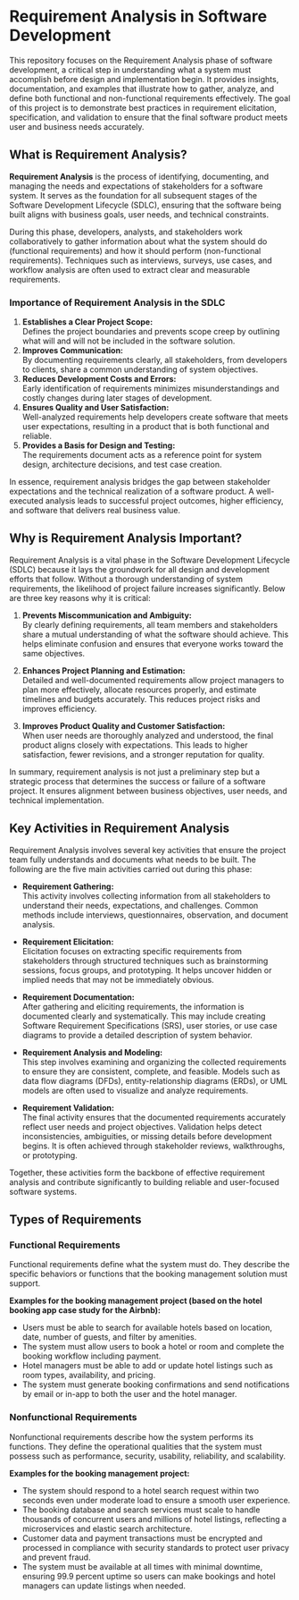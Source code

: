 # Requirement Analysis in Software Development

This repository focuses on the Requirement Analysis phase of software development, a critical step in understanding what a system must accomplish before design and implementation begin.
It provides insights, documentation, and examples that illustrate how to gather, analyze, and define both functional and non-functional requirements effectively.
The goal of this project is to demonstrate best practices in requirement elicitation, specification, and validation to ensure that the final software product meets user and business needs accurately.

## What is Requirement Analysis?

**Requirement Analysis** is the process of identifying, documenting, and managing the needs and expectations of stakeholders for a software system. It serves as the foundation for all subsequent stages of the Software Development Lifecycle (SDLC), ensuring that the software being built aligns with business goals, user needs, and technical constraints.

During this phase, developers, analysts, and stakeholders work collaboratively to gather information about what the system should do (functional requirements) and how it should perform (non-functional requirements). Techniques such as interviews, surveys, use cases, and workflow analysis are often used to extract clear and measurable requirements.

### Importance of Requirement Analysis in the SDLC

1. **Establishes a Clear Project Scope:**  
   Defines the project boundaries and prevents scope creep by outlining what will and will not be included in the software solution.
2. **Improves Communication:**  
   By documenting requirements clearly, all stakeholders, from developers to clients, share a common understanding of system objectives.
3. **Reduces Development Costs and Errors:**  
   Early identification of requirements minimizes misunderstandings and costly changes during later stages of development.
4. **Ensures Quality and User Satisfaction:**  
   Well-analyzed requirements help developers create software that meets user expectations, resulting in a product that is both functional and reliable.
5. **Provides a Basis for Design and Testing:**  
   The requirements document acts as a reference point for system design, architecture decisions, and test case creation.

In essence, requirement analysis bridges the gap between stakeholder expectations and the technical realization of a software product. A well-executed analysis leads to successful project outcomes, higher efficiency, and software that delivers real business value.

## Why is Requirement Analysis Important?

Requirement Analysis is a vital phase in the Software Development Lifecycle (SDLC) because it lays the groundwork for all design and development efforts that follow. Without a thorough understanding of system requirements, the likelihood of project failure increases significantly. Below are three key reasons why it is critical:

1. **Prevents Miscommunication and Ambiguity:**  
   By clearly defining requirements, all team members and stakeholders share a mutual understanding of what the software should achieve. This helps eliminate confusion and ensures that everyone works toward the same objectives.

2. **Enhances Project Planning and Estimation:**  
   Detailed and well-documented requirements allow project managers to plan more effectively, allocate resources properly, and estimate timelines and budgets accurately. This reduces project risks and improves efficiency.

3. **Improves Product Quality and Customer Satisfaction:**  
   When user needs are thoroughly analyzed and understood, the final product aligns closely with expectations. This leads to higher satisfaction, fewer revisions, and a stronger reputation for quality.

In summary, requirement analysis is not just a preliminary step but a strategic process that determines the success or failure of a software project. It ensures alignment between business objectives, user needs, and technical implementation.

## Key Activities in Requirement Analysis

Requirement Analysis involves several key activities that ensure the project team fully understands and documents what needs to be built. The following are the five main activities carried out during this phase:

- **Requirement Gathering:**  
  This activity involves collecting information from all stakeholders to understand their needs, expectations, and challenges. Common methods include interviews, questionnaires, observation, and document analysis.

- **Requirement Elicitation:**  
  Elicitation focuses on extracting specific requirements from stakeholders through structured techniques such as brainstorming sessions, focus groups, and prototyping. It helps uncover hidden or implied needs that may not be immediately obvious.

- **Requirement Documentation:**  
  After gathering and eliciting requirements, the information is documented clearly and systematically. This may include creating Software Requirement Specifications (SRS), user stories, or use case diagrams to provide a detailed description of system behavior.

- **Requirement Analysis and Modeling:**  
  This step involves examining and organizing the collected requirements to ensure they are consistent, complete, and feasible. Models such as data flow diagrams (DFDs), entity-relationship diagrams (ERDs), or UML models are often used to visualize and analyze requirements.

- **Requirement Validation:**  
  The final activity ensures that the documented requirements accurately reflect user needs and project objectives. Validation helps detect inconsistencies, ambiguities, or missing details before development begins. It is often achieved through stakeholder reviews, walkthroughs, or prototyping.

Together, these activities form the backbone of effective requirement analysis and contribute significantly to building reliable and user-focused software systems.

## Types of Requirements

### Functional Requirements

Functional requirements define what the system must do. They describe the specific behaviors or functions that the booking management solution must support.

**Examples for the booking management project (based on the hotel booking app case study for the Airbnb):**

- Users must be able to search for available hotels based on location, date, number of guests, and filter by amenities.  
- The system must allow users to book a hotel or room and complete the booking workflow including payment.  
- Hotel managers must be able to add or update hotel listings such as room types, availability, and pricing.  
- The system must generate booking confirmations and send notifications by email or in-app to both the user and the hotel manager.  

### Nonfunctional Requirements

Nonfunctional requirements describe how the system performs its functions. They define the operational qualities that the system must possess such as performance, security, usability, reliability, and scalability.

**Examples for the booking management project:**

- The system should respond to a hotel search request within two seconds even under moderate load to ensure a smooth user experience.  
- The booking database and search services must scale to handle thousands of concurrent users and millions of hotel listings, reflecting a microservices and elastic search architecture.  
- Customer data and payment transactions must be encrypted and processed in compliance with security standards to protect user privacy and prevent fraud.  
- The system must be available at all times with minimal downtime, ensuring 99.9 percent uptime so users can make bookings and hotel managers can update listings when needed.
